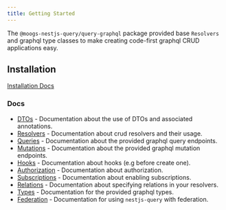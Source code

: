 ```yaml
---
title: Getting Started
---
```


The `@moogs-nestjs-query/query-graphql` package provided base `Resolvers` and graphql type classes to make creating code-first graphql CRUD applications easy.

## Installation

[Installation Docs](../introduction/install.md#nestjs-queryquery-graphql)

### Docs

* [DTOs](./dtos.md) - Documentation about the use of DTOs and associated annotations.
* [Resolvers](./resolvers.mdx) - Documentation about crud resolvers and their usage.
* [Queries](./queries.mdx) - Documentation about the provided graphql query endpoints.
* [Mutations](./mutations.mdx) -  Documentation about the provided graphql mutation endpoints.
* [Hooks](./hooks.mdx) -  Documentation about hooks (e.g before create one).
* [Authorization](./hooks.mdx) -  Documentation about authorization.
* [Subscriptions](./subscriptions.mdx) -  Documentation about enabling subscriptions.
* [Relations](./relations.mdx) -  Documentation about specifying relations in your resolvers.
* [Types](./types.mdx) - Documentation for the provided graphql types.
* [Federation](./federation.mdx) - Documentation for using `nestjs-query` with federation.
